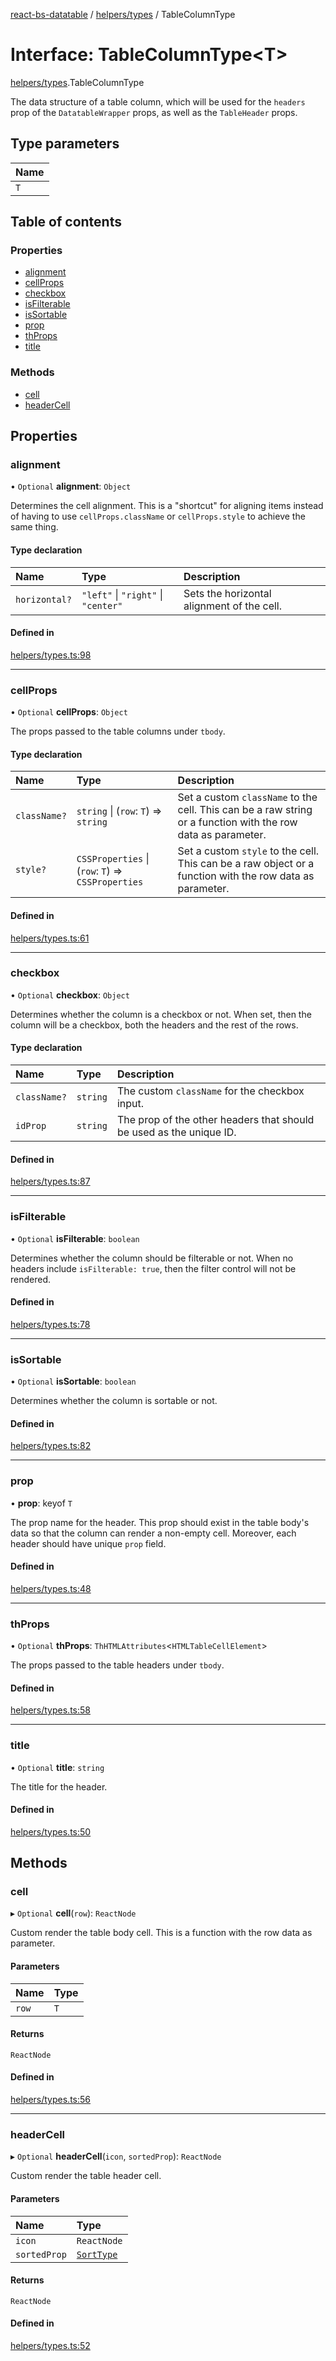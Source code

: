 [react-bs-datatable](../README.md) / [helpers/types](../modules/helpers_types.md) / TableColumnType

# Interface: TableColumnType<T\>

[helpers/types](../modules/helpers_types.md).TableColumnType

The data structure of a table column, which will be used for the `headers`
prop of the `DatatableWrapper` props, as well as the `TableHeader` props.

## Type parameters

| Name |
| :------ |
| `T` |

## Table of contents

### Properties

- [alignment](helpers_types.TableColumnType.md#alignment)
- [cellProps](helpers_types.TableColumnType.md#cellprops)
- [checkbox](helpers_types.TableColumnType.md#checkbox)
- [isFilterable](helpers_types.TableColumnType.md#isfilterable)
- [isSortable](helpers_types.TableColumnType.md#issortable)
- [prop](helpers_types.TableColumnType.md#prop)
- [thProps](helpers_types.TableColumnType.md#thprops)
- [title](helpers_types.TableColumnType.md#title)

### Methods

- [cell](helpers_types.TableColumnType.md#cell)
- [headerCell](helpers_types.TableColumnType.md#headercell)

## Properties

### alignment

• `Optional` **alignment**: `Object`

Determines the cell alignment. This is a "shortcut" for aligning items instead
of having to use `cellProps.className` or `cellProps.style` to achieve
the same thing.

#### Type declaration

| Name | Type | Description |
| :------ | :------ | :------ |
| `horizontal?` | ``"left"`` \| ``"right"`` \| ``"center"`` | Sets the horizontal alignment of the cell. |

#### Defined in

[helpers/types.ts:98](https://github.com/imballinst/react-bs-datatable/blob/8b90ae8/src/helpers/types.ts#L98)

___

### cellProps

• `Optional` **cellProps**: `Object`

The props passed to the table columns under `tbody`.

#### Type declaration

| Name | Type | Description |
| :------ | :------ | :------ |
| `className?` | `string` \| (`row`: `T`) => `string` | Set a custom `className` to the cell. This can be a raw string or a function with the row data as parameter. |
| `style?` | `CSSProperties` \| (`row`: `T`) => `CSSProperties` | Set a custom `style` to the cell. This can be a raw object or a function with the row data as parameter. |

#### Defined in

[helpers/types.ts:61](https://github.com/imballinst/react-bs-datatable/blob/8b90ae8/src/helpers/types.ts#L61)

___

### checkbox

• `Optional` **checkbox**: `Object`

Determines whether the column is a checkbox or not. When set, then
the column will be a checkbox, both the headers and the rest of the rows.

#### Type declaration

| Name | Type | Description |
| :------ | :------ | :------ |
| `className?` | `string` | The custom `className` for the checkbox input. |
| `idProp` | `string` | The prop of the other headers that should be used as the unique ID. |

#### Defined in

[helpers/types.ts:87](https://github.com/imballinst/react-bs-datatable/blob/8b90ae8/src/helpers/types.ts#L87)

___

### isFilterable

• `Optional` **isFilterable**: `boolean`

Determines whether the column should be filterable or not.
When no headers include `isFilterable: true`, then the filter control
will not be rendered.

#### Defined in

[helpers/types.ts:78](https://github.com/imballinst/react-bs-datatable/blob/8b90ae8/src/helpers/types.ts#L78)

___

### isSortable

• `Optional` **isSortable**: `boolean`

Determines whether the column is sortable or not.

#### Defined in

[helpers/types.ts:82](https://github.com/imballinst/react-bs-datatable/blob/8b90ae8/src/helpers/types.ts#L82)

___

### prop

• **prop**: keyof `T`

The prop name for the header. This prop should exist in the table body's data
so that the column can render a non-empty cell. Moreover, each header should
have unique `prop` field.

#### Defined in

[helpers/types.ts:48](https://github.com/imballinst/react-bs-datatable/blob/8b90ae8/src/helpers/types.ts#L48)

___

### thProps

• `Optional` **thProps**: `ThHTMLAttributes`<`HTMLTableCellElement`\>

The props passed to the table headers under `tbody`.

#### Defined in

[helpers/types.ts:58](https://github.com/imballinst/react-bs-datatable/blob/8b90ae8/src/helpers/types.ts#L58)

___

### title

• `Optional` **title**: `string`

The title for the header.

#### Defined in

[helpers/types.ts:50](https://github.com/imballinst/react-bs-datatable/blob/8b90ae8/src/helpers/types.ts#L50)

## Methods

### cell

▸ `Optional` **cell**(`row`): `ReactNode`

Custom render the table body cell. This is a function with the row data as parameter.

#### Parameters

| Name | Type |
| :------ | :------ |
| `row` | `T` |

#### Returns

`ReactNode`

#### Defined in

[helpers/types.ts:56](https://github.com/imballinst/react-bs-datatable/blob/8b90ae8/src/helpers/types.ts#L56)

___

### headerCell

▸ `Optional` **headerCell**(`icon`, `sortedProp`): `ReactNode`

Custom render the table header cell.

#### Parameters

| Name | Type |
| :------ | :------ |
| `icon` | `ReactNode` |
| `sortedProp` | [`SortType`](helpers_types.SortType.md) |

#### Returns

`ReactNode`

#### Defined in

[helpers/types.ts:52](https://github.com/imballinst/react-bs-datatable/blob/8b90ae8/src/helpers/types.ts#L52)

